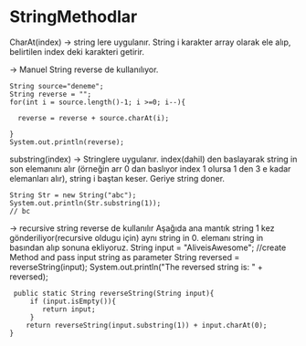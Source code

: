 # StringMethodlar
CharAt(index) -> string lere uygulanır. String i karakter array olarak ele alıp, belirtilen index deki karakteri getirir.

 -> Manuel String reverse de kullanılıyor.
	
  
    String source="deneme";
    String reverse = "";
    for(int i = source.length()-1; i >=0; i--){
    
      reverse = reverse + source.charAt(i);
      
    }   
    System.out.println(reverse);
 
 substring(index) -> Stringlere uygulanır. index(dahil) den baslayarak string in son elemanını alır (örneğin arr 0 dan baslıyor index 1 olursa 1 den 3 e kadar elemanları alır), string i baştan keser. Geriye string doner.
 
 	String Str = new String("abc");
	System.out.println(Str.substring(1)); 
	// bc
	
 -> recursive string reverse de kullanılır
Aşağıda ana mantık string 1 kez gönderiliyor(recursive oldugu için) aynı string in 0. elemanı string in basından alıp sonuna ekliyoruz.
	 String input = "AliveisAwesome";
  	//create Method and pass input string as parameter
  	String reversed = reverseString(input);
  	System.out.println("The reversed string is: " + reversed);
	
	 public static String reverseString(String input){
		 if (input.isEmpty()){
			return input;
		 }
  		return reverseString(input.substring(1)) + input.charAt(0);
 	}
